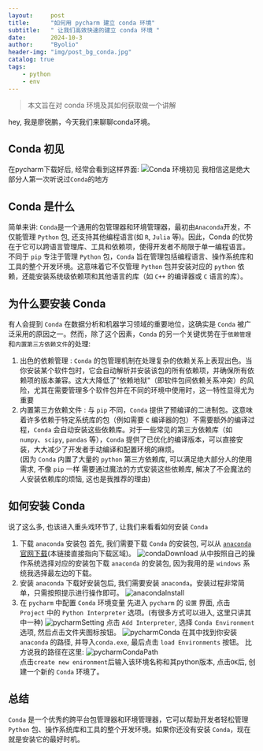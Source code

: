 ```yaml
---
layout:     post
title:      "如何用 pycharm 建立 conda 环境"
subtitle:   " 让我们高效快速的建立 conda 环境 "
date:       2024-10-3
author:     "Byolio"
header-img: "img/post_bg_conda.jpg"
catalog: true
tags:
    - python
    - env
---
```


> 本文旨在对 conda 环境及其如何获取做一个讲解

hey, 我是廖锐鹏，今天我们来聊聊conda环境。

## Conda 初见

在pycharm下载好后, 经常会看到这样界面:
![Conda 环境初见](https://cdn.jsdelivr.net/gh/byolio/mytc@main/img/condaPython.jpg)
我相信这是绝大部分人第一次听说过`Conda`的地方

## Conda 是什么
简单来讲: `Conda`是一个通用的包管理器和环境管理器，最初由`Anaconda`开发，不仅能管理 `Python` 包, 还支持其他编程语言(如 `R`, `Julia` 等)。因此，Conda 的优势在于它可以跨语言管理库、工具和依赖项，使得开发者不局限于单一编程语言。
不同于 `pip` 专注于管理 `Python` 包，`Conda` 旨在管理包括编程语言、操作系统库和工具的整个开发环境。这意味着它不仅管理 `Python` 包并安装对应的 `python` 依赖，还能安装系统级依赖项和其他语言的库（如 `C++` 的编译器或 `C` 语言的库）。

## 为什么要安装 Conda
有人会提到 `Conda` 在数据分析和机器学习领域的重要地位，这确实是 `Conda` 被广泛采用的原因之一。然而，除了这个因素，`Conda` 的另一个关键优势在于`依赖管理`和`内置第三方依赖文件`的处理:

1. 出色的依赖管理 : `Conda` 的包管理机制在处理复杂的依赖关系上表现出色。当你安装某个软件包时，它会自动解析并安装该包的所有依赖项，并确保所有依赖项的版本兼容。这大大降低了"依赖地狱"（即软件包间依赖关系冲突）的风险，尤其在需要管理多个软件包并在不同的环境中使用时，这一特性显得尤为重要
2. 内置第三方依赖文件 : 与 `pip` 不同，`Conda` 提供了预编译的二进制包。这意味着许多依赖于特定系统库的包（例如需要 `C` 编译器的包）不需要额外的编译过程，`Conda` 会自动安装这些依赖库。对于一些常见的第三方依赖库（如 `numpy`、`scipy`, `pandas` 等），`Conda` 提供了已优化的编译版本，可以直接安装，大大减少了开发者手动编译和配置环境的麻烦。\
(因为 `Conda` 内置了大量的 `python` 第三方依赖库, 可以满足绝大部分人的使用需求, 不像 `pip` 一样 需要通过魔法的方式安装这些依赖库, 解决了不会魔法的人安装依赖库的烦恼, 这也是我推荐的理由)


## 如何安装 Conda
说了这么多, 也该进入重头戏环节了, 让我们来看看如何安装 `Conda`

1. 下载 `anaconda` 安装包
   首先, 我们需要下载 `Conda` 的安装包, 可以从 [`anaconda` 官网下载](https://www.anaconda.com/download/success)(本链接直接指向下载区域)。
   ![condaDownload](https://cdn.jsdelivr.net/gh/byolio/mytc@main/img/condaDownload.png)
   从中按照自己的操作系统选择对应的安装包下载 `anaconda` 的安装包, 因为我用的是 `windows` 系统我选择最左边的下载。
2. 安装 `anaconda`
   下载好安装包后, 我们需要安装 `anaconda`。安装过程非常简单，只需按照提示进行操作即可。
   ![anacondaInstall](https://cdn.jsdelivr.net/gh/byolio/mytc@main/img/anacondaInstall.png)
3. 在 `pycharm` 中配置 `Conda` 环境变量
先进入 `pycharm` 的 `设置` 界面, 点击 `Project` 中的 `Python Interpreter` 选项。(有很多方式可以进入, 这里只讲其中一种)
![pycharmSetting](https://cdn.jsdelivr.net/gh/byolio/mytc@main/img/pycharmSetting.png)
点击 `Add Interpreter`, 选择 `Conda Environment` 选项, 然后点击文件夹图标按钮。
![pycharmConda](https://cdn.jsdelivr.net/gh/byolio/mytc@main/img/CondaEnv.jpg)
在其中找到你安装 `anaconda` 的路径,  并导入`conda.exe`, 最后点击 `load Environments` 按钮。
比方说我的路径在这里: 
![pycharmCondaPath](https://cdn.jsdelivr.net/gh/byolio/mytc@main/img/condaPath.png) \
点击`create new enironment`后输入该环境名称和其python版本, 点击`OK`后, 创建一个新的 `Conda` 环境了。

## 总结
`Conda` 是一个优秀的跨平台包管理器和环境管理器，它可以帮助开发者轻松管理 `Python` 包、操作系统库和工具的整个开发环境。如果你还没有安装 `Conda`，现在就是安装它的最好时机。
